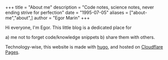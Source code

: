 +++
title = "About me"
description = "Code notes, science notes, never ending strive for perfection"
date = "1995-07-05"
aliases = ["about-me","about",]
author = "Egor Marin"
+++

Hi everyone, I'm Egor. This little blog is a dedicated place for 

  a) me not to forget code/knowledge snippets
  b) share them with others.


Technology-wise, this website is made with [hugo](https://github.com/gohugoio), and hosted on [Cloudflare Pages](https://pages.cloudflare.com/).
